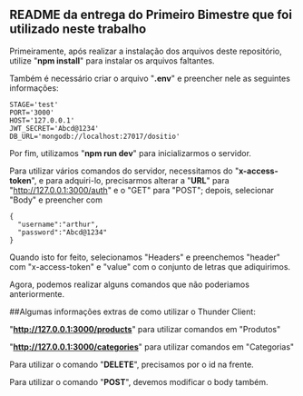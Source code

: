 ## README da entrega do Primeiro Bimestre que foi utilizado neste trabalho

Primeiramente, após realizar a instalação dos arquivos deste repositório, utilize "**npm install**" para instalar os arquivos faltantes.

Também é necessário criar o arquivo "**.env**" e preencher nele as seguintes informações:
```
STAGE='test'
PORT='3000'
HOST='127.0.0.1'
JWT_SECRET='Abcd@1234'
DB_URL='mongodb://localhost:27017/dositio'
```

Por fim, utilizamos "**npm run dev**" para inicializarmos o servidor.

Para utilizar vários comandos do servidor, necessitamos do "**x-access-token**", e para adquiri-lo, precisarmos alterar a "**URL**" para "http://127.0.0.1:3000/auth" e o "GET" para "POST"; depois, selecionar "Body" e preencher com
```
{
  "username":"arthur",
  "password":"Abcd@1234"
}
```
Quando isto for feito, selecionamos "Headers" e preenchemos "header" com "x-access-token" e "value" com o conjunto de letras que adiquirimos.

Agora, podemos realizar alguns comandos que não poderiamos anteriormente.

##Algumas informações extras de como utilizar o Thunder Client:

"**http://127.0.0.1:3000/products**" para utilizar comandos em "Produtos"

"**http://127.0.0.1:3000/categories**" para utilizar comandos em "Categorias"

Para utilizar o comando "**DELETE**", precisamos por o id na frente.

Para utilizar o comando "**POST**", devemos modificar o body também.
